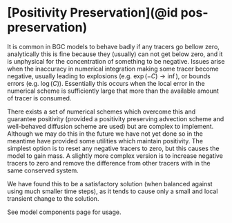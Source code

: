 # [Positivity Preservation](@id pos-preservation)

It is common in BGC models to behave badly if any tracers go bellow zero, analytically this is fine because they (usually) can not get below zero, and it is unphysical for the concentration of something to be negative. Issues arise when the inaccuracy in numerical integration making some tracer become negative, usually leading to explosions (e.g. $\exp(-C)\to\inf$), or bounds errors (e.g. $\log(C)$). Essentially this occurs when the local error in the numerical scheme is sufficiently large that more than the available amount of tracer is consumed.

There exists a set of numerical schemes which overcome this and guarantee positivity (provided a positivity preserving advection scheme and well-behaved diffusion scheme are used) but are complex to implement. Although we may do this in the future we have not yet done so in the meantime have provided some utilities which maintain positivity. The simplest option is to reset any negative tracers to zero, but this causes the model to gain mass. A slightly more complex version is to increase negative tracers to zero and remove the difference from other tracers with in the same conserved system.

We have found this to be a satisfactory solution (when balanced against using much smaller time steps), as it tends to cause only a small and local transient change to the solution.

See model components page for usage.
